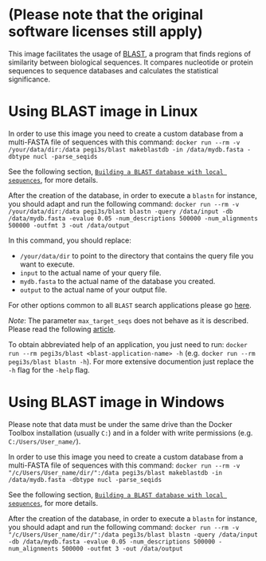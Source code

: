 # (Please note that the original software licenses still apply)

This image facilitates the usage of [BLAST](https://blast.ncbi.nlm.nih.gov/Blast.cgi), a program that finds regions of similarity between biological sequences. It compares nucleotide or protein sequences to sequence databases and calculates the statistical significance.

# Using BLAST image in Linux

In order to use this image you need to create a custom database from a multi-FASTA file of sequences with this command: `docker run --rm -v /your/data/dir:/data pegi3s/blast makeblastdb -in /data/mydb.fasta -dbtype nucl -parse_seqids`

See the following section, [`Building a BLAST database with local sequences`](https://www.ncbi.nlm.nih.gov/books/NBK279688/), for more details.

After the creation of the database, in order to execute a `blastn` for instance, you should adapt and run the following command: `docker run --rm -v /your/data/dir:/data pegi3s/blast blastn -query /data/input -db /data/mydb.fasta -evalue 0.05 -num_descriptions 500000 -num_alignments 500000 -outfmt 3 -out /data/output`

In this command, you should replace:
- `/your/data/dir` to point to the directory that contains the query file you want to execute.
- `input` to the actual name of your query file.
- `mydb.fasta` to the actual name of the database you created.
- `output` to the actual name of your output file.

For other options common to all `BLAST` search applications please go [here](https://www.ncbi.nlm.nih.gov/books/NBK279684/).

*Note*: The parameter `max_target_seqs` does not behave as it is described. Please read the following [article](https://academic.oup.com/bioinformatics/advance-article/doi/10.1093/bioinformatics/bty833/5106166).

To obtain abbreviated help of an application, you just need to run: `docker run --rm pegi3s/blast <blast-application-name> -h` (e.g. `docker run --rm pegi3s/blast blastn -h`). For more extensive documention just replace the `-h` flag for the `-help` flag. 

# Using BLAST image in Windows

Please note that data must be under the same drive than the Docker Toolbox installation (usually `C:`) and in a folder with write permissions (e.g. `C:/Users/User_name/`).

In order to use this image you need to create a custom database from a multi-FASTA file of sequences with this command: `docker run --rm -v "/c/Users/User_name/dir/":/data pegi3s/blast makeblastdb -in /data/mydb.fasta -dbtype nucl -parse_seqids`

See the following section, [`Building a BLAST database with local sequences`](https://www.ncbi.nlm.nih.gov/books/NBK279688/), for more details.

After the creation of the database, in order to execute a `blastn` for instance, you should adapt and run the following command: `docker run --rm -v "/c/Users/User_name/dir/":/data pegi3s/blast blastn -query /data/input -db /data/mydb.fasta -evalue 0.05 -num_descriptions 500000 -num_alignments 500000 -outfmt 3 -out /data/output`
